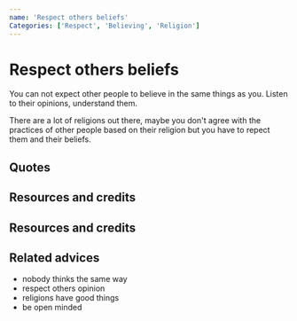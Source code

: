 ```yaml
---
name: 'Respect others beliefs'
Categories: ['Respect', 'Believing', 'Religion']
---
```

# Respect others beliefs

You can not expect other people to believe in the same things as you. Listen to their opinions, understand them. 

There are a lot of religions out there, maybe you don't agree with the practices of other people based on their religion but you have to repect them and their beliefs.

## Quotes

## Resources and credits

## Resources and credits

## Related advices

- nobody thinks the same way
- respect others opinion
- religions have good things
- be open minded
